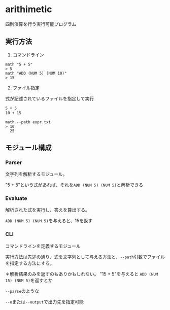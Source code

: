 # arithimetic

四則演算を行う実行可能プログラム

## 実行方法

1. コマンドライン

```terminal
math "5 + 5"
> 5
math "ADD (NUM 5) (NUM 10)"
> 15
```

2. ファイル指定

式が記述されているファイルを指定して実行

```expr.txt
5 + 5
10 + 15
```

```terminal
math --path expr.txt
> 10
  25
```

## モジュール構成

### Parser

文字列を解析するモジュール。

"5 + 5"という式があれば、それを`ADD (NUM 5) (NUM 5)`と解析できる

### Evaluate

解析された式を実行し、答えを算出する。

`ADD (NUM 5) (NUM 5)`を与えると、15を返す

### CLI

コマンドラインを定義するモジュール

実行方法は先述の通り、式を文字列として与える方法と、`--path`引数でファイルを指定する方法にする。

＊解析結果のみを返すのもありかもしれない。 "15 + 5"を与えると `ADD (NUM 15) (NUM 5)`を返すとか

`--parse`のような

`--o`または`--output`で出力先を指定可能
